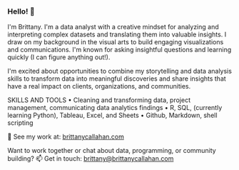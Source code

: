 ### Hello! 👋

I'm Brittany. I'm a data analyst with a creative mindset for analyzing and interpreting complex datasets and translating them into valuable insights. I draw on my background in the visual arts to build engaging visualizations and communications. I'm known for asking insightful questions and learning quickly (I can figure anything out!).

I'm excited about opportunities to combine my storytelling and data analysis skills to transform data into meaningful discoveries and share insights that have a real impact on clients, organizations, and communities.

SKILLS AND TOOLS
• Cleaning and transforming data, project management, communicating data analytics findings
• R, SQL, (currently learning Python), Tableau, Excel, and Sheets
• Github, Markdown, shell scripting

🎨 See my work at: [brittanycallahan.com](https://brittanycallahan.com)

Want to work together or chat about data, programming, or community building?
📫 Get in touch: [brittany@brittanycallahan.com](mailto:brittany@brittanycallahan.com)
